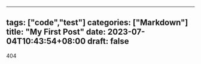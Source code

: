 	

---
tags: ["code","test"]
categories: ["Markdown"]
title: "My First Post"
date: 2023-07-04T10:43:54+08:00
draft: false
---

404